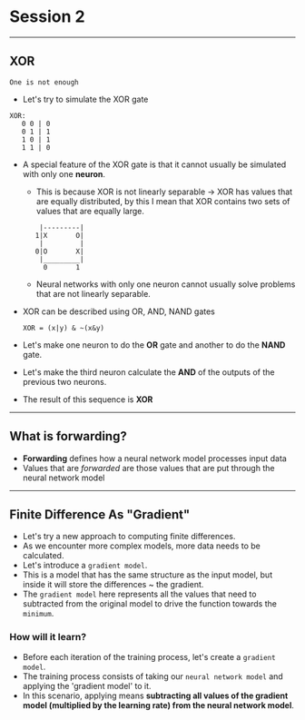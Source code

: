 # Session 2

---

## XOR
```
One is not enough
```

* Let's try to simulate the XOR gate 
```
XOR:
   0 0 | 0
   0 1 | 1
   1 0 | 1
   1 1 | 0
```
* A special feature of the XOR gate is that it cannot usually be simulated with only one **neuron**.
    * This is because XOR is not linearly separable -> XOR has values that are equally distributed, by this I mean that XOR contains two sets of values that are equally large.
    ```
        |---------|
       1|X       O|
        |         |
       0|O       X|
        |_________|
         0       1
    ```
    * Neural networks with only one neuron cannot usually solve problems that are not linearly separable.

* XOR can be described using OR, AND, NAND gates
    ```
    XOR = (x|y) & ~(x&y)
    ```
* Let's make one neuron to do the **OR** gate and another to do the **NAND** gate.
* Let's make the third neuron calculate the **AND** of the outputs of the previous two neurons.
* The result of this sequence is **XOR**

--- 

## What is forwarding?
* **Forwarding** defines how a neural network model processes input data
* Values that are *forwarded* are those values that are put through the neural network model

---

## Finite Difference As "Gradient" 
* Let's try a new approach to computing finite differences.
* As we encounter more complex models, more data needs to be calculated.
* Let's introduce a `gradient model`.
* This is a model that has the same structure as the input model, but inside it will store the differences ~ the gradient.
* The `gradient model` here represents all the values that need to subtracted from the original model to drive the function towards the `minimum`.

### How will it learn?
* Before each iteration of the training process, let's create a `gradient model`.
* The training process consists of taking our `neural network model` and applying the 'gradient model' to it.
* In this scenario, applying means **subtracting all values of the gradient model (multiplied by the learning rate) from the neural network model**.
